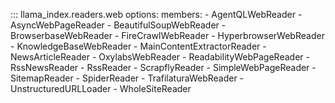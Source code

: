 ::: llama_index.readers.web
    options:
      members:
        - AgentQLWebReader
        - AsyncWebPageReader
        - BeautifulSoupWebReader
        - BrowserbaseWebReader
        - FireCrawlWebReader
        - HyperbrowserWebReader
        - KnowledgeBaseWebReader
        - MainContentExtractorReader
        - NewsArticleReader
        - OxylabsWebReader
        - ReadabilityWebPageReader
        - RssNewsReader
        - RssReader
        - ScrapflyReader
        - SimpleWebPageReader
        - SitemapReader
        - SpiderReader
        - TrafilaturaWebReader
        - UnstructuredURLLoader
        - WholeSiteReader

